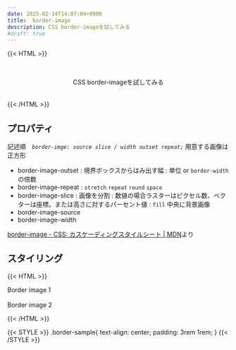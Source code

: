 ```yaml
---
date: 2025-02-14T14:07:04+0900
title:  border-image
description: CSS border-imageを試してみる
#draft: true
---
```





{{< HTML >}}

   <div style="border-image: url(/images/border1.svg) 10 / 10px round;padding: 2rem 1rem;text-align: center;">
   CSS border-imageを試してみる
   </div>
{{< /HTML >}}

<!--more-->



## プロパティ


記述順　*`border-imge: source slice / width outset repeat;`*
用意する画像は正方形

- border-image-outset
  : 境界ボックスからはみ出す幅
  : 単位 or `border-width` の倍数
- border-image-repeat
  : `stretch` `repeat` `round` `space`
- border-image-slice
  : 画像を分割
  : 数値の場合ラスターはピクセル数、ベクターは座標。または高さに対するパーセント値
  : `fill` 中央に背景画像
- border-image-source
- border-image-width



[border-image - CSS: カスケーディングスタイルシート | MDN](https://developer.mozilla.org/ja/docs/Web/CSS/border-image)より


## スタイリング


{{< HTML >}}

   <div class="border-sample" style="border-image: url(/images/border1.svg) 10 / 10px round;">
   Border image 1
   </div>

<br>
   <div class="border-sample" style="border-image: url(/images/border2.svg) 20 / 30px round;">
   Border image 2
   </div>

{{< /HTML >}}

{{< STYLE >}}
.border-sample{
   text-align: center;
   padding: 3rem 1rem;
}
{{< /STYLE >}}
